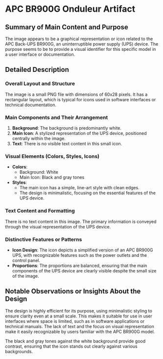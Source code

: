 # APC BR900G Onduleur Artifact

## Summary of Main Content and Purpose
The image appears to be a graphical representation or icon related to the APC Back-UPS BR900G, an uninterruptible power supply (UPS) device. The purpose seems to be to provide a visual identifier for this specific model in a user interface or documentation.

## Detailed Description

### Overall Layout and Structure
The image is a small PNG file with dimensions of 60x28 pixels. It has a rectangular layout, which is typical for icons used in software interfaces or technical documentation.

### Main Components and Their Arrangement
1. **Background**: The background is predominantly white.
2. **Main Icon**: A stylized representation of the UPS device, positioned centrally within the image.
3. **Text**: There is no visible text content in this small icon.

### Visual Elements (Colors, Styles, Icons)
- **Colors**:
  - Background: White
  - Main Icon: Black and gray tones
- **Styles**:
  - The main icon has a simple, line-art style with clean edges.
  - The design is minimalistic, focusing on the essential features of the UPS device.

### Text Content and Formatting
There is no text content in this image. The primary information is conveyed through the visual representation of the UPS device.

### Distinctive Features or Patterns
- **Icon Design**: The icon depicts a simplified version of an APC BR900G UPS, with recognizable features such as the power outlets and the control panel.
- **Proportions**: The proportions are balanced, ensuring that the main components of the UPS device are clearly visible despite the small size of the image.

## Notable Observations or Insights About the Design
The design is highly efficient for its purpose, using minimalistic styling to ensure clarity even at a small scale. This makes it suitable for use in user interfaces where space is limited, such as in software applications or technical manuals. The lack of text and the focus on visual representation make it easily recognizable by users familiar with the APC BR900G model.

The black and gray tones against the white background provide good contrast, ensuring that the icon stands out clearly against various backgrounds.